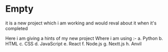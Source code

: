 # Empty

it is a new project which i am working and would reval about it when it's completed

Here i am giving a hints of my new project 
Where i am using :-
    a. Python
    b. HTML
    c. CSS
    d. JavaScript
    e. React
    f. Node.js
    g. Nextt.js
    h. Anvil
